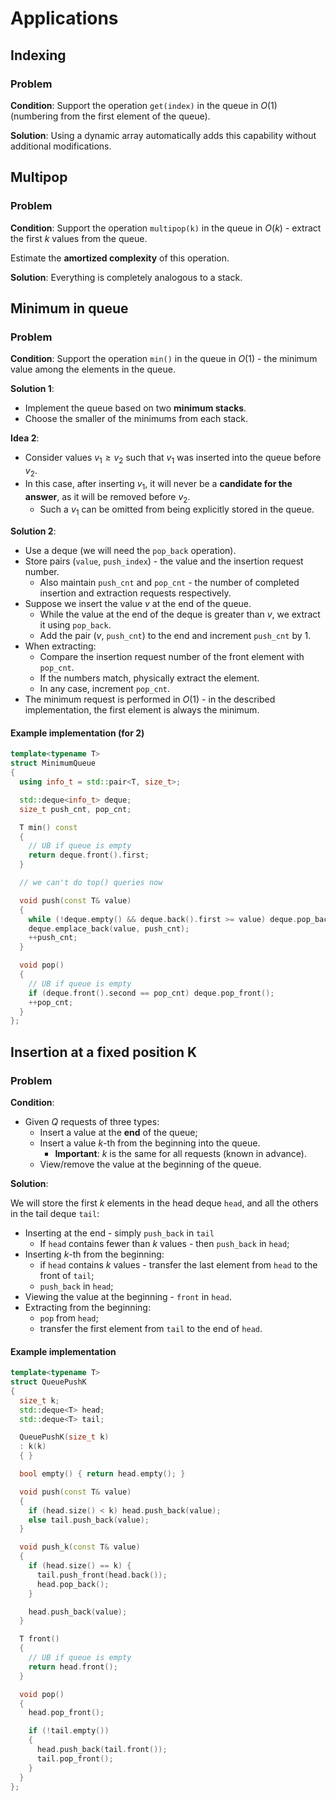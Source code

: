 # Applications

## Indexing

### Problem

**Condition**: Support the operation `get(index)` in the queue in $O(1)$ (numbering from the first element of the queue).

**Solution**: Using a dynamic array automatically adds this capability without additional modifications.

## Multipop

### Problem

**Condition**: Support the operation `multipop(k)` in the queue in $O(k)$ - extract the first $k$ values from the queue.

Estimate the **amortized complexity** of this operation.

**Solution**: Everything is completely analogous to a stack.

## Minimum in queue

### Problem

**Condition**: Support the operation `min()` in the queue in $O(1)$ - the minimum value among the elements in the queue.

**Solution 1**:

- Implement the queue based on two **minimum stacks**.
- Choose the smaller of the minimums from each stack.

**Idea 2**:

- Consider values $v_1 \ge v_2$ such that $v_1$ was inserted into the queue before $v_2$.
- In this case, after inserting $v_1$, it will never be a **candidate for the answer**, as it will be removed before $v_2$.
  - Such a $v_1$ can be omitted from being explicitly stored in the queue.

**Solution 2**:

- Use a deque (we will need the `pop_back` operation).
- Store pairs (`value`, `push_index`) - the value and the insertion request number.
  - Also maintain `push_cnt` and `pop_cnt` - the number of completed insertion and extraction requests respectively.
- Suppose we insert the value $v$ at the end of the queue.
  - While the value at the end of the deque is greater than $v$, we extract it using `pop_back`.
  - Add the pair ($v$, `push_cnt`) to the end and increment `push_cnt` by $1$.
- When extracting:
  - Compare the insertion request number of the front element with `pop_cnt`.
  - If the numbers match, physically extract the element.
  - In any case, increment `pop_cnt`.
- The minimum request is performed in $O(1)$ - in the described implementation, the first element is always the minimum.

#### Example implementation (for 2)

```cpp
template<typename T>
struct MinimumQueue
{
  using info_t = std::pair<T, size_t>;

  std::deque<info_t> deque;
  size_t push_cnt, pop_cnt;

  T min() const
  {
    // UB if queue is empty
    return deque.front().first;
  }

  // we can't do top() queries now

  void push(const T& value)
  {
    while (!deque.empty() && deque.back().first >= value) deque.pop_back();
    deque.emplace_back(value, push_cnt);
    ++push_cnt;
  }

  void pop()
  {
    // UB if queue is empty
    if (deque.front().second == pop_cnt) deque.pop_front();
    ++pop_cnt;
  }
};
```

## Insertion at a fixed position K

### Problem

**Condition**:

- Given $Q$ requests of three types:
  - Insert a value at the **end** of the queue;
  - Insert a value $k$-th from the beginning into the queue.
    - **Important**: $k$ is the same for all requests (known in advance).
  - View/remove the value at the beginning of the queue.

**Solution**:

We will store the first $k$ elements in the head deque `head`, and all the others in the tail deque `tail`:

- Inserting at the end - simply `push_back` in `tail`
  - If `head` contains fewer than $k$ values - then `push_back` in `head`;
- Inserting $k$-th from the beginning:
  - if `head` contains $k$ values - transfer the last element from `head` to the front of `tail`;
  - `push_back` in `head`;
- Viewing the value at the beginning - `front` in `head`.
- Extracting from the beginning:
  - `pop` from `head`;
  - transfer the first element from `tail` to the end of `head`.

#### Example implementation

```cpp
template<typename T>
struct QueuePushK
{
  size_t k;
  std::deque<T> head;
  std::deque<T> tail;

  QueuePushK(size_t k)
  : k(k)
  { }

  bool empty() { return head.empty(); }

  void push(const T& value)
  {
    if (head.size() < k) head.push_back(value);
    else tail.push_back(value);
  }

  void push_k(const T& value)
  {
    if (head.size() == k) {
      tail.push_front(head.back());
      head.pop_back();
    }

    head.push_back(value);
  }

  T front()
  {
    // UB if queue is empty
    return head.front();
  }

  void pop()
  {
    head.pop_front();

    if (!tail.empty())
    {
      head.push_back(tail.front());
      tail.pop_front();
    }
  }
};
```